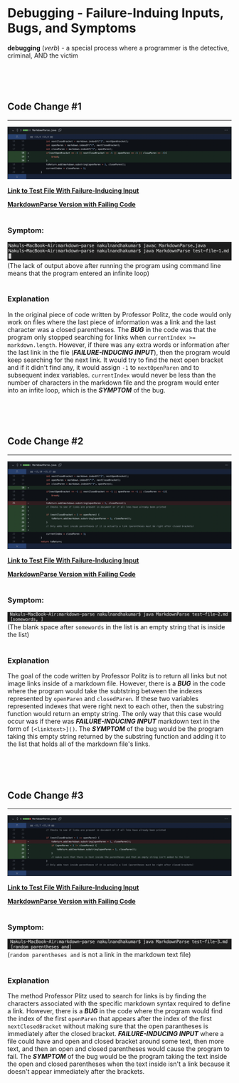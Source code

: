 # Debugging - Failure-Induing Inputs, Bugs, and Symptoms 

**debugging** (*verb*) - a special process where a programmer is the detective, criminal, AND the victim

<br><br><br>

## Code Change #1
---
![Code Change 1](CodeChange1.png)

[**Link to Test File With Failure-Inducing Input**](https://github.com/nakulnandhakumar/markdown-parse/blob/main/test-file-1.md)

[**MarkdownParse Version with Failing Code**](https://github.com/nakulnandhakumar/markdown-parse/commit/d7eb559117ae20d0b0970d5f56625c5da6bebc8b#diff-c703a0ec03474d601c6bf846740b293e0538bccf38d5f677a302457479e9c652L1-L43)
<br><br>

### **Symptom:**
![Symptom1](Symptom1.png)
(The lack of output above after running the program using command line means that the program entered an infinite loop)
<br><br>

### **Explanation**

In the original piece of code written by Professor Politz, the code would only work on files where the last piece of information was a link and the last character was a closed parentheses. The ***BUG*** in the code was that the program only stopped searching for links when `currentIndex >= markdown.length`. However, if there was any extra words or information after the last link in the file (***FAILURE-INDUCING INPUT***), then the program would keep searching for the next link. It would try to find the next open bracket and if it didn't find any, it would assign `-1` to `nextOpenParen` and to subsequent index variables. `currentIndex` would never be less than the number of characters in the markdown file and the program would enter into an infite loop, which is the ***SYMPTOM*** of the bug. 

<br><br><br>

## Code Change #2
---
![Code Change 2](CodeChange2.png)

[**Link to Test File With Failure-Inducing Input**](https://github.com/nakulnandhakumar/markdown-parse/blob/main/test-file-2.md)

[**MarkdownParse Version with Failing Code**](https://github.com/nakulnandhakumar/markdown-parse/commit/d7eb559117ae20d0b0970d5f56625c5da6bebc8b#diff-c703a0ec03474d601c6bf846740b293e0538bccf38d5f677a302457479e9c652L1-L43)
<br><br>

### **Symptom:**
![Symptom1](Symptom2.png)
(The blank space after `somewords` in the list is an empty string that is inside the list)
<br><br>

### **Explanation**

The goal of the code written by Professor Politz is to return all links but not image links inside of a markdown file. However, there is a ***BUG*** in the code where the program would take the subtstring between the indexes represented by `openParen` and `closedParen`. If these two variables represented indexes that were right next to each other, then the substring function would return an empty string. The only way that this case would occur was if there was ***FAILURE-INDUCING INPUT*** markdown text in the form of `[<linktext>]()`. The ***SYMPTOM*** of the bug would be the program taking this empty string returned by the substring function and adding it to the list that holds all of the markdown file's links.

<br><br><br>

## Code Change #3
---
![Code Change 3](CodeChange3.png)

[**Link to Test File With Failure-Inducing Input**](https://github.com/nakulnandhakumar/markdown-parse/blob/main/test-file-3.md)

[**MarkdownParse Version with Failing Code**](https://github.com/nakulnandhakumar/markdown-parse/commit/d7eb559117ae20d0b0970d5f56625c5da6bebc8b#diff-c703a0ec03474d601c6bf846740b293e0538bccf38d5f677a302457479e9c652L1-L43)
<br><br>

### **Symptom:**
![Symptom1](Symptom3.png)
(`random parentheses and` is not a link in the markdown text file)
<br><br>

### **Explanation**

The method Professor Plitz used to search for links is by finding the characters associated with the specific markdown syntax required to define a link. However, there is a ***BUG*** in the code where the program would find the index of the first `openParen` that appears after the index of the first `nextClosedBracket` without making sure that the open parantheses is immediately after the closed bracket. ***FAILURE-INDUCING INPUT*** where a file could have and open and closed bracket around some text, then more text, and then an open and closed parentheses would cause the program to fail. The ***SYMPTOM*** of the bug would be the program taking the text inside the open and closed parentheses when the text inside isn't a link because it doesn't appear immediately after the brackets.